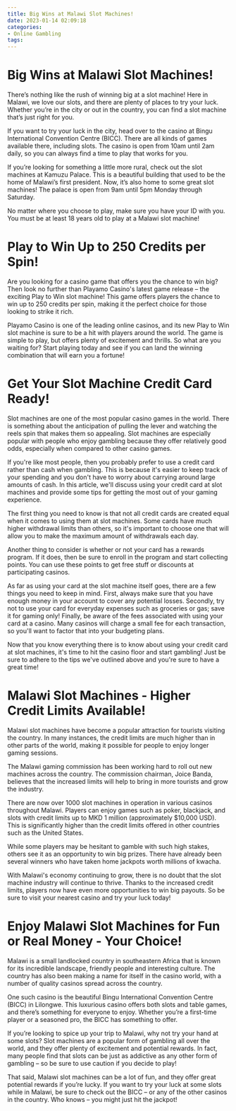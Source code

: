 ```yaml
---
title: Big Wins at Malawi Slot Machines!
date: 2023-01-14 02:09:18
categories:
- Online Gambling
tags:
---
```



#  Big Wins at Malawi Slot Machines!

There’s nothing like the rush of winning big at a slot machine! Here in Malawi, we love our slots, and there are plenty of places to try your luck. Whether you’re in the city or out in the country, you can find a slot machine that’s just right for you.

If you want to try your luck in the city, head over to the casino at Bingu International Convention Centre (BICC). There are all kinds of games available there, including slots. The casino is open from 10am until 2am daily, so you can always find a time to play that works for you.

If you’re looking for something a little more rural, check out the slot machines at Kamuzu Palace. This is a beautiful building that used to be the home of Malawi’s first president. Now, it’s also home to some great slot machines! The palace is open from 9am until 5pm Monday through Saturday.

No matter where you choose to play, make sure you have your ID with you. You must be at least 18 years old to play at a Malawi slot machine!

#  Play to Win Up to 250 Credits per Spin!

Are you looking for a casino game that offers you the chance to win big? Then look no further than Playamo Casino's latest game release – the exciting Play to Win slot machine! This game offers players the chance to win up to 250 credits per spin, making it the perfect choice for those looking to strike it rich.

Playamo Casino is one of the leading online casinos, and its new Play to Win slot machine is sure to be a hit with players around the world. The game is simple to play, but offers plenty of excitement and thrills. So what are you waiting for? Start playing today and see if you can land the winning combination that will earn you a fortune!

#  Get Your Slot Machine Credit Card Ready!

Slot machines are one of the most popular casino games in the world. There is something about the anticipation of pulling the lever and watching the reels spin that makes them so appealing. Slot machines are especially popular with people who enjoy gambling because they offer relatively good odds, especially when compared to other casino games.

If you're like most people, then you probably prefer to use a credit card rather than cash when gambling. This is because it's easier to keep track of your spending and you don't have to worry about carrying around large amounts of cash. In this article, we'll discuss using your credit card at slot machines and provide some tips for getting the most out of your gaming experience.

The first thing you need to know is that not all credit cards are created equal when it comes to using them at slot machines. Some cards have much higher withdrawal limits than others, so it's important to choose one that will allow you to make the maximum amount of withdrawals each day.

Another thing to consider is whether or not your card has a rewards program. If it does, then be sure to enroll in the program and start collecting points. You can use these points to get free stuff or discounts at participating casinos.

As far as using your card at the slot machine itself goes, there are a few things you need to keep in mind. First, always make sure that you have enough money in your account to cover any potential losses. Secondly, try not to use your card for everyday expenses such as groceries or gas; save it for gaming only! Finally, be aware of the fees associated with using your card at a casino. Many casinos will charge a small fee for each transaction, so you'll want to factor that into your budgeting plans.

Now that you know everything there is to know about using your credit card at slot machines, it's time to hit the casino floor and start gambling! Just be sure to adhere to the tips we've outlined above and you're sure to have a great time!

#  Malawi Slot Machines - Higher Credit Limits Available!

Malawi slot machines have become a popular attraction for tourists visiting the country. In many instances, the credit limits are much higher than in other parts of the world, making it possible for people to enjoy longer gaming sessions.

The Malawi gaming commission has been working hard to roll out new machines across the country. The commission chairman, Joice Banda, believes that the increased limits will help to bring in more tourists and grow the industry.

There are now over 1000 slot machines in operation in various casinos throughout Malawi. Players can enjoy games such as poker, blackjack, and slots with credit limits up to MKD 1 million (approximately $10,000 USD). This is significantly higher than the credit limits offered in other countries such as the United States.

While some players may be hesitant to gamble with such high stakes, others see it as an opportunity to win big prizes. There have already been several winners who have taken home jackpots worth millions of kwacha.

With Malawi's economy continuing to grow, there is no doubt that the slot machine industry will continue to thrive. Thanks to the increased credit limits, players now have even more opportunities to win big payouts. So be sure to visit your nearest casino and try your luck today!

#  Enjoy Malawi Slot Machines for Fun or Real Money - Your Choice!

Malawi is a small landlocked country in southeastern Africa that is known for its incredible landscape, friendly people and interesting culture. The country has also been making a name for itself in the casino world, with a number of quality casinos spread across the country.

One such casino is the beautiful Bingu International Convention Centre (BICC) in Lilongwe. This luxurious casino offers both slots and table games, and there’s something for everyone to enjoy. Whether you’re a first-time player or a seasoned pro, the BICC has something to offer.

If you’re looking to spice up your trip to Malawi, why not try your hand at some slots? Slot machines are a popular form of gambling all over the world, and they offer plenty of excitement and potential rewards. In fact, many people find that slots can be just as addictive as any other form of gambling – so be sure to use caution if you decide to play!

That said, Malawi slot machines can be a lot of fun, and they offer great potential rewards if you’re lucky. If you want to try your luck at some slots while in Malawi, be sure to check out the BICC – or any of the other casinos in the country. Who knows – you might just hit the jackpot!